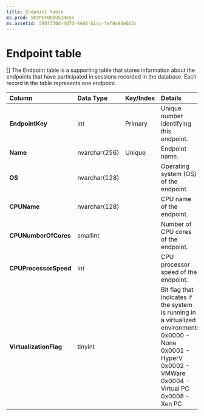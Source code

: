 ```yaml
---
title: Endpoint table
ms.prod: SKYPEFORBUSINESS
ms.assetid: 500f330d-4d7d-4e88-b1cc-fef9a9de6b5c
---
```



# Endpoint table
[]
The Endpoint table is a supporting table that stores information about the endpoints that have participated in sessions recorded in the database. Each record in the table represents one endpoint.
  
    
    



|****Column****|****Data Type****|****Key/Index****|****Details****|
|:-----|:-----|:-----|:-----|
|**EndpointKey** <br/> |int  <br/> |Primary  <br/> |Unique number identifying this endpoint.  <br/> |
|**Name** <br/> |nvarchar(256)  <br/> |Unique  <br/> |Endpoint name.  <br/> |
|**OS** <br/> |nvarchar(128)  <br/> | <br/> |Operating system (OS) of the endpoint.  <br/> |
|**CPUName** <br/> |nvarchar(128)  <br/> ||CPU name of the endpoint.  <br/> |
|**CPUNumberOfCores** <br/> |smallint  <br/> ||Number of CPU cores of the endpoint.  <br/> |
|**CPUProcessorSpeed** <br/> |int  <br/> ||CPU processor speed of the endpoint.  <br/> |
|**VirtualizationFlag** <br/> |tinyint  <br/> || Bit flag that indicates if the system is running in a virtualized environment: <br/>  0x0000 - None <br/>  0x0001 - HyperV <br/>  0x0002 - VMWare <br/>  0x0004 - Virtual PC <br/>  0x0008 - Xen PC <br/> |
   

